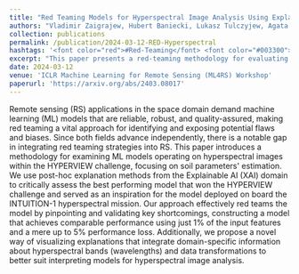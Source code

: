 ```yaml
---
title: "Red Teaming Models for Hyperspectral Image Analysis Using Explainable AI"
authors: "Vladimir Zaigrajew, Hubert Baniecki, Lukasz Tulczyjew, Agata M. Wijata, Jakub Nalepa, Nicolas Longépé, Przemyslaw Biecek"
collection: publications
permalink: /publication/2024-03-12-RED-Hyperspectral
hashtags: '<font color="red">#Red-Teaming</font> <font color="#003300">#Hyperspectral</font>'
excerpt: "This paper presents a red-teaming methodology for evaluating machine learning models in remote sensing, specifically targeting hyperspectral image analysis in the HYPERVIEW challenge. By applying explainable AI techniques, the authors expose critical model weaknesses, propose a more efficient alternative using only 1% of input features with minimal performance loss, and introduce a domain-informed visualization approach tailored for hyperspectral data interpretation."
date: 2024-03-12
venue: 'ICLR Machine Learning for Remote Sensing (ML4RS) Workshop'
paperurl: 'https://arxiv.org/abs/2403.08017'
---
```


Remote sensing (RS) applications in the space domain demand machine learning (ML) models that are reliable, robust, and quality-assured, making red teaming a vital approach for identifying and exposing potential flaws and biases. Since both fields advance independently, there is a notable gap in integrating red teaming strategies into RS. This paper introduces a methodology for examining ML models operating on hyperspectral images within the HYPERVIEW challenge, focusing on soil parameters' estimation. We use post-hoc explanation methods from the Explainable AI (XAI) domain to critically assess the best performing model that won the HYPERVIEW challenge and served as an inspiration for the model deployed on board the INTUITION-1 hyperspectral mission. Our approach effectively red teams the model by pinpointing and validating key shortcomings, constructing a model that achieves comparable performance using just 1% of the input features and a mere up to 5% performance loss. Additionally, we propose a novel way of visualizing explanations that integrate domain-specific information about hyperspectral bands (wavelengths) and data transformations to better suit interpreting models for hyperspectral image analysis.
